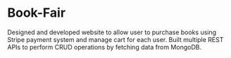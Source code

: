 # Book-Fair
Designed and developed website to allow user to purchase books using Stripe payment system and manage cart for
each user. Built multiple REST APIs to perform CRUD operations by fetching data from MongoDB.

